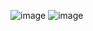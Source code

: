 ![image](https://github.com/user-attachments/assets/18b174b2-f57a-47e6-a1a7-c2348f709efb)
![image](https://github.com/user-attachments/assets/927ed6f2-20c9-416d-a58c-6f264605d339)
